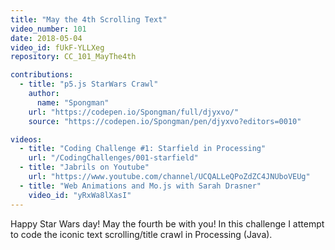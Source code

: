 ```yaml
---
title: "May the 4th Scrolling Text"
video_number: 101
date: 2018-05-04
video_id: fUkF-YLLXeg
repository: CC_101_MayThe4th

contributions:
  - title: "p5.js StarWars Crawl"
    author:
      name: "Spongman"
    url: "https://codepen.io/Spongman/full/djyxvo/"
    source: "https://codepen.io/Spongman/pen/djyxvo?editors=0010"

videos:
  - title: "Coding Challenge #1: Starfield in Processing"
    url: "/CodingChallenges/001-starfield"
  - title: "Jabrils on Youtube"
    url: "https://www.youtube.com/channel/UCQALLeQPoZdZC4JNUboVEUg"
  - title: "Web Animations and Mo.js with Sarah Drasner"
    video_id: "yRxWa8lXasI"
---
```


Happy Star Wars day! May the fourth be with you! In this challenge I attempt to code the iconic text scrolling/title crawl in Processing (Java).
